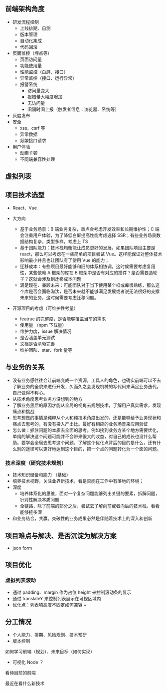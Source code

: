 ## 前端架构角度

+ 研发流程控制
  + 上线排期、自测 
  + 版本管理
  + 自动化集成
  + 代码回滚
+ 页面监控（埋点等）
  + 页面访问量
  + 功能使用量
  + 性能监控（白屏、接口）
  + 异常监控（接口、运行异常）
  + 报警系统
    + 访问量变大
    + 报错量大幅度增加
    + 无访问量
    + 间隔时间上报（触发者信息：浏览器、系统等）
+ 灰度发布
+ 安全
  + xss、csrf 等
  + 异常数据
  + 频繁接口请求
+ 用户体验
  + 动画卡顿
  + 不同端兼容性处理

## 虚拟列表



## 项目技术选型

+ React、Vue
+ 大方向
  + 基于业务场景：B 端业务复杂，重点会考虑开发效率和长期维护性；C 端会注重用户体验，为了降低白屏提高性能考虑选择 SSR；有些业务场景数据结构复杂，类型多样，考虑上 TS
  + 基于团队能力：技术栈均衡能让成员更好的发展，如果团队项目主要是 react，那么可以考虑在一些简单的项目尝试 Vue。这样能保证对整体技术影响最小并且也让团队有了使用 Vue 的能力；
  + 迁移成本：有些项目最好能够和旧的体系相协调，这时候需要考虑复用性，某些依赖 A 框架的库在 B 框架中是否有对应的插件？是否需要造轮子？这就会涉及到迁移成本问题
  + 满足现在、兼顾未来：可能团队对于当下使用某个框或库很熟练，那么这个库是否会面临淘汰，是否未来就不能够满足发展或者说无法很好的支撑未来的业务，这时候需要考虑迁移问题。

+ 开源项目的考虑（可维护性考量）
  + featrue 的完整度，是否能够覆盖当前的需求
  + 使用量 （npm 下载量）
  + 维护力度，issue 解决情况
  + 是否涵盖单元测试
  + 文档是否清晰完善
  + 维护团队、star、fork 量等

## 与业务的关系

+ 没有业务感往往会让前端变成一个资源，工具人的角色，也确实前端可以不去了解业务的全貌来进行开发，久而久之会发现机械的写代码来满足业务迭代。自己做得不称心。
+ 从技术角度思考业务方没想到的地方
+ 了解业务黑后的原因才能从全局的视角去规划技术，了解用户真实需求，发现痛点和挑战
+ 思考想做的事情是纯粹从个人和纯技术角度出发的，还是能够给予业务现状和痛点去思考的，有没有投入产出比。最好有相应的业务场景来应用验证
+ 怎么做：抓住问题的本质去全面的思考。例如接到业务方某个地方需要优化，单纯的解决这个问题可能并不会带来很大的收益，对自己的成长也没什么帮助。要学会全局去思考这个问题，了解这个优化点背后的目的是什么，还有什么别的途径可以更好地达到这个目的，把一个点的问题转化为一个面的问题。

### 技术深度（研究技术规划）

+ 技术知识储备和能力 （基础）
+ 培养技术视野，关注业界新技术，看是否能在工作中有落地的环境；
+ 深度
  + 培养体系化的思维，面对一个复杂问题能够列出关键的要素，拆解问题，针对性解决本质问题
  + 全链路，除了前端的部分之后，尝试去了解向前或者向后的技术栈，看看能够挖多深
+ 和业务结合，共赢。突破性的业务成果必然是伴随着技术上的深入和创新

## 项目难点与解决、是否沉淀为解决方案

+ json form

## 项目优化

### 虚拟列表滚动

+ 通过 padding、margin 作为占位 height 来控制滚动条的显示
+ 通过 translateY 来控制列表展示在可视区域内
+ 优化点：列表项高度不固定如何兼容
  + 

## 分工情况

+ 个人能力、排期、风险规划、技术预研
+ 版本控制

如何学习前端（规划）、未来目标（如何实现）

+ 可视化 Node ？

看待目前的前端

最近在看什么新技术